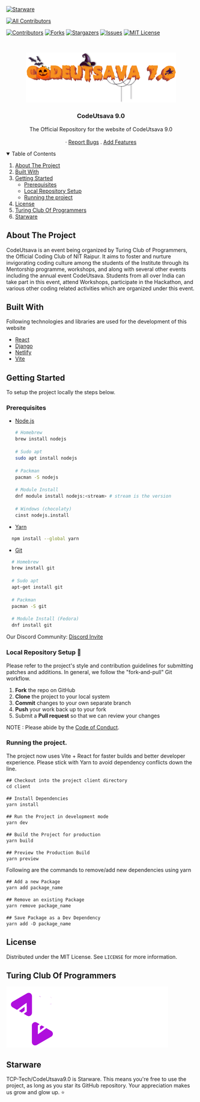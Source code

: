 [![Starware](https://img.shields.io/badge/Starware-⭐-black?labelColor=f9b00d)](https://github.com/zepfietje/starware)

<!-- ALL-CONTRIBUTORS-BADGE:START - Do not remove or modify this section -->

[![All Contributors](https://img.shields.io/badge/all_contributors-12-orange.svg?style=flat-square)](#contributors-)

<!-- ALL-CONTRIBUTORS-BADGE:END -->

[![Contributors][contributors-shield]][contributors-url]
[![Forks][forks-shield]][forks-url]
[![Stargazers][stars-shield]][stars-url]
[![Issues][issues-shield]][issues-url]
[![MIT License][license-shield]][license-url]

<br />
<p align="center">
  <a href="https://github.com/TCP-Tech/CodeUtsava9.0">
    <img src="/src/assets/images/codeutsavaTitle3d.webp" alt="Logo" width="400">
  </a>

  <h3 align="center">CodeUtsava 9.0</h3>

  <p align="center">
    The Official Repository for the website of CodeUtsava 9.0
    <br />
    <br />
    <!-- <a href="https://codeutsava9.netlify.app/">View Live</a> -->
    ·
    <a href="https://github.com/TCP-Tech/CodeUtsava9.0/issues">Report Bugs</a>
    .
    <a href="https://github.com/TCP-Tech/CodeUtsava9.0/issues">Add Features</a>
  </p>
</p>

<!-- TABLE OF CONTENTS -->
<details open="open">
  <summary>Table of Contents</summary>
  <ol>
    <li>
      <a href="#about-the-project">About The Project</a>
      <ul>
      </ul>
        <li><a href="#built-with">Built With</a></li>
    </li>
    <li>
      <a href="#getting-started">Getting Started</a>
      <ul>
        <li><a href="#prerequisites">Prerequisites</a></li>
        <li><a href="#local-repository-setup-🎃">Local Repository Setup</a></li>
        <li><a href="#running-the-project">Running the project</a></li>
      </ul>
    </li>
    <li><a href="#license">License</a></li>
    <li><a href="#Turing Club Of Programmers">Turing Club Of Programmers</a></li>
    <li><a href="#starware">Starware</a></li>
  </ol>
</details>

## About The Project

CodeUtsava is an event being organized by Turing Club of Programmers, the Official Coding Club of NIT Raipur. It aims to foster and nurture invigorating coding culture among the students of the Institute through its Mentorship programme, workshops, and along with several other events including the annual event CodeUtsava. Students from all over India can take part in this event, attend Workshops, participate in the Hackathon, and various other coding related activities which are organized under this event.

## Built With

Following technologies and libraries are used for the development of this website

- [React]()
- [Django]()
- [Netlify]()
- [Vite]()

## Getting Started

To setup the project locally the steps below.

### Prerequisites

- [Node.js](https://nodejs.org/en/download/)

  ```sh
  # Homebrew
  brew install nodejs

  # Sudo apt
  sudo apt install nodejs

  # Packman
  pacman -S nodejs

  # Module Install
  dnf module install nodejs:<stream> # stream is the version

  # Windows (chocolaty)
  cinst nodejs.install

  ```

- [Yarn](https://classic.yarnpkg.com/en/docs/install/)

```sh
  npm install --global yarn
```

- [Git](https://git-scm.com/downloads)

```sh
  # Homebrew
  brew install git

  # Sudo apt
  apt-get install git

  # Packman
  pacman -S git

  # Module Install (Fedora)
  dnf install git

```

Our Discord Community: [Discord Invite](https://discord.gg/mq8PprVHUv) <br>

### Local Repository Setup 🎃

Please refer to the project's style and contribution guidelines for submitting patches and additions. In general, we follow the "fork-and-pull" Git workflow.

1.  **Fork** the repo on GitHub
2.  **Clone** the project to your local system
3.  **Commit** changes to your own separate branch
4.  **Push** your work back up to your fork
5.  Submit a **Pull request** so that we can review your changes

<!-- NOTE 1: Please abide by the [Contributing Guidelines](https://github.com/dscnitrourkela/project-guava-web/blob/master/CONTRIBUTING.md). -->

NOTE : Please abide by the [Code of Conduct](https://github.com/TCP-Tech/CodeUtsava9.0/CODE_OF_CONDUCT.md).

### Running the project.

The project now uses Vite + React for faster builds and better developer experience. Please stick with Yarn to avoid dependency conflicts down the line.

```
## Checkout into the project client directory
cd client

## Install Dependencies
yarn install

## Run the Project in development mode
yarn dev

## Build the Project for production
yarn build

## Preview the Production Build
yarn preview

```

Following are the commands to remove/add new dependencies using yarn

```
## Add a new Package
yarn add package_name

## Remove an existing Package
yarn remove package_name

## Save Package as a Dev Dependency
yarn add -D package_name
```

## License

Distributed under the MIT License. See `LICENSE` for more information.

## Turing Club Of Programmers

![Turing Club Of Programmers][tcp]

## Starware

TCP-Tech/CodeUtsava9.0 is Starware.
This means you're free to use the project, as long as you star its GitHub repository.
Your appreciation makes us grow and glow up. ⭐

[contributors-shield]: https://img.shields.io/github/contributors/TCP-Tech/CodeUtsava9.0?style=for-the-badge
[contributors-url]: https://github.com/TCP-Tech/CodeUtsava9.0/graphs/contributors
[forks-shield]: https://img.shields.io/github/forks/TCP-Tech/CodeUtsava9.0?style=for-the-badge
[forks-url]: https://github.com/TCP-Tech/CodeUtsava9.0/network/members
[stars-shield]: https://img.shields.io/github/stars/TCP-Tech/CodeUtsava9.0?style=for-the-badge
[stars-url]: https://github.com/TCP-Tech/CodeUtsava9.0/stargazers
[issues-shield]: https://img.shields.io/github/issues/TCP-Tech/CodeUtsava9.0?style=for-the-badge
[issues-url]: https://github.com/TCP-Tech/CodeUtsava9.0/issues
[license-shield]: https://img.shields.io/github/license/TCP-Tech/CodeUtsava9.0?style=for-the-badge
[license-url]: https://github.com/TCP-Tech/CodeUtsava9.0/LICENSE
[product-screenshot]: images/Compose.png
[tcp]: src/assets/images/tcpName.png
